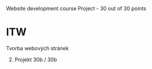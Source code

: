 Website development course
Project - 30 out of 30 points

# ITW
Tvorba webových stránek

2. Projekt 30b / 30b
